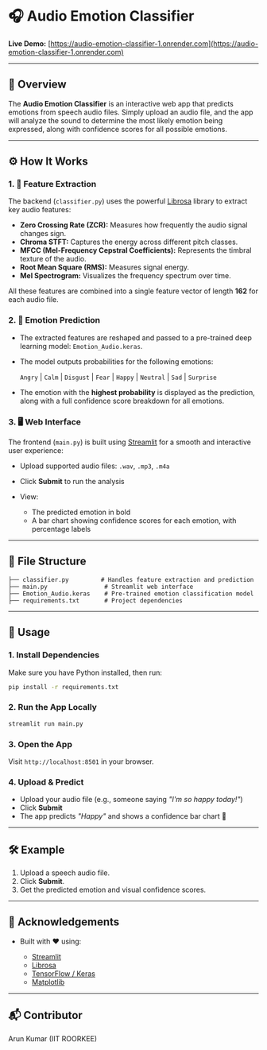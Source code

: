 # 🎧 Audio Emotion Classifier

**Live Demo:** [https://audio-emotion-classifier-1.onrender.com](https://audio-emotion-classifier-1.onrender.com)

---

## 🌟 Overview

The **Audio Emotion Classifier** is an interactive web app that predicts emotions from speech audio files. Simply upload an audio file, and the app will analyze the sound to determine the most likely emotion being expressed, along with confidence scores for all possible emotions.

---

## ⚙️ How It Works

### 1. 🎵 Feature Extraction

The backend (`classifier.py`) uses the powerful [Librosa](https://librosa.org/) library to extract key audio features:

* **Zero Crossing Rate (ZCR):** Measures how frequently the audio signal changes sign.
* **Chroma STFT:** Captures the energy across different pitch classes.
* **MFCC (Mel-Frequency Cepstral Coefficients):** Represents the timbral texture of the audio.
* **Root Mean Square (RMS):** Measures signal energy.
* **Mel Spectrogram:** Visualizes the frequency spectrum over time.

All these features are combined into a single feature vector of length **162** for each audio file.

### 2. 🤖 Emotion Prediction

* The extracted features are reshaped and passed to a pre-trained deep learning model: `Emotion_Audio.keras`.

* The model outputs probabilities for the following emotions:

  `Angry` | `Calm` | `Disgust` | `Fear` | `Happy` | `Neutral` | `Sad` | `Surprise`

* The emotion with the **highest probability** is displayed as the prediction, along with a full confidence score breakdown for all emotions.

### 3. 🖥️ Web Interface

The frontend (`main.py`) is built using [Streamlit](https://streamlit.io/) for a smooth and interactive user experience:

* Upload supported audio files: `.wav`, `.mp3`, `.m4a`
* Click **Submit** to run the analysis
* View:

  * The predicted emotion in bold
  * A bar chart showing confidence scores for each emotion, with percentage labels

---

## 📁 File Structure

```
├── classifier.py         # Handles feature extraction and prediction
├── main.py                # Streamlit web interface
├── Emotion_Audio.keras    # Pre-trained emotion classification model
├── requirements.txt       # Project dependencies
```

---

## 🚀 Usage

### 1. Install Dependencies

Make sure you have Python installed, then run:

```bash
pip install -r requirements.txt
```

### 2. Run the App Locally

```bash
streamlit run main.py
```

### 3. Open the App

Visit `http://localhost:8501` in your browser.

### 4. Upload & Predict

* Upload your audio file (e.g., someone saying *"I'm so happy today!"*)
* Click **Submit**
* The app predicts *"Happy"* and shows a confidence bar chart 🎯

---

## 🛠 Example

1. Upload a speech audio file.
2. Click **Submit**.
3. Get the predicted emotion and visual confidence scores.

---

## 🙏 Acknowledgements

* Built with ❤️ using:

  * [Streamlit](https://streamlit.io/)
  * [Librosa](https://librosa.org/)
  * [TensorFlow / Keras](https://www.tensorflow.org/)
  * [Matplotlib](https://matplotlib.org/)

---

## 📬 Contributor

Arun Kumar (IIT ROORKEE)
